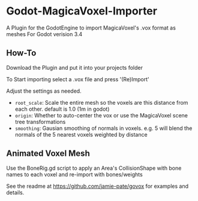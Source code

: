 # Godot-MagicaVoxel-Importer
A Plugin for the GodotEngine to import MagicaVoxel's .vox format as meshes
For Godot verision 3.4

## How-To
Download the Plugin and put it into your projects folder

To Start importing select a .vox file and press '(Re)Import'

Adjust the settings as needed.

* `root_scale`: Scale the entire mesh so the voxels are this distance from each other. default is 1.0 (1m in godot)
* `origin`: Whether to auto-center the vox or use the MagicaVoxel scene tree transformations
* `smoothing`: Gausian smoothing of normals in voxels. e.g. 5 will blend the normals of the 5 nearest voxels weighted by distance

## Animated Voxel Mesh

Use the BoneRig.gd script to apply an Area's CollisionShape with bone
names to each voxel and re-import with bones/weights

See the readme at https://github.com/jamie-pate/govox for examples and details.

